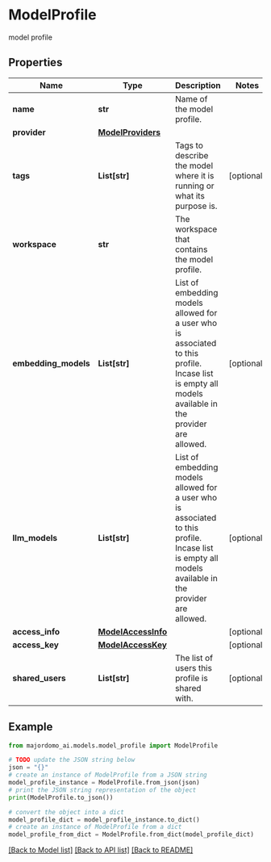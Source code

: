# ModelProfile

model profile

## Properties

Name | Type | Description | Notes
------------ | ------------- | ------------- | -------------
**name** | **str** | Name of the model profile. | 
**provider** | [**ModelProviders**](ModelProviders.md) |  | 
**tags** | **List[str]** | Tags to describe the model where it is running or what its purpose is. | [optional] 
**workspace** | **str** | The workspace that contains the model profile. | 
**embedding_models** | **List[str]** | List of embedding models allowed for a user who is associated to this profile. Incase list is empty all models available in the provider are allowed. | [optional] 
**llm_models** | **List[str]** | List of embedding models allowed for a user who is associated to this profile. Incase list is empty all models available in the provider are allowed. | [optional] 
**access_info** | [**ModelAccessInfo**](ModelAccessInfo.md) |  | [optional] 
**access_key** | [**ModelAccessKey**](ModelAccessKey.md) |  | [optional] 
**shared_users** | **List[str]** | The list of users this profile is shared with. | [optional] 

## Example

```python
from majordomo_ai.models.model_profile import ModelProfile

# TODO update the JSON string below
json = "{}"
# create an instance of ModelProfile from a JSON string
model_profile_instance = ModelProfile.from_json(json)
# print the JSON string representation of the object
print(ModelProfile.to_json())

# convert the object into a dict
model_profile_dict = model_profile_instance.to_dict()
# create an instance of ModelProfile from a dict
model_profile_from_dict = ModelProfile.from_dict(model_profile_dict)
```
[[Back to Model list]](../README.md#documentation-for-models) [[Back to API list]](../README.md#documentation-for-api-endpoints) [[Back to README]](../README.md)


